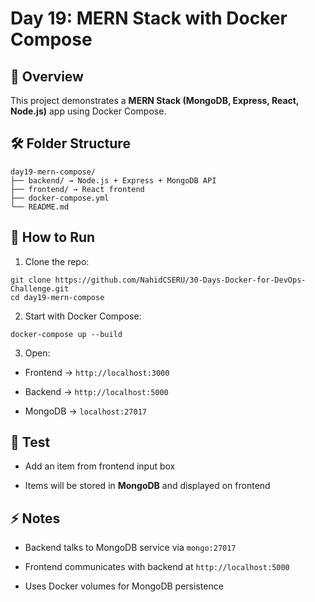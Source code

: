 # Day 19: MERN Stack with Docker Compose

## 📌 Overview
This project demonstrates a **MERN Stack (MongoDB, Express, React, Node.js)** app using Docker Compose.

## 🛠️ Folder Structure
```
day19-mern-compose/
├── backend/ → Node.js + Express + MongoDB API
├── frontend/ → React frontend
├── docker-compose.yml
└── README.md
```
## 🚀 How to Run

1. Clone the repo:
```
git clone https://github.com/NahidCSERU/30-Days-Docker-for-DevOps-Challenge.git
cd day19-mern-compose
```
2. Start with Docker Compose:
```
docker-compose up --build
```
3. Open:

- Frontend → `http://localhost:3000`

- Backend → `http://localhost:5000`

- MongoDB → `localhost:27017`

## 🧪 Test
- Add an item from frontend input box

- Items will be stored in **MongoDB** and displayed on frontend

## ⚡ Notes
- Backend talks to MongoDB service via `mongo:27017`

- Frontend communicates with backend at `http://localhost:5000`

- Uses Docker volumes for MongoDB persistence